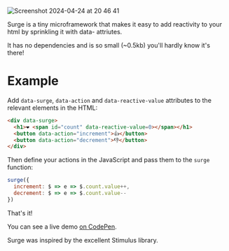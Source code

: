 ![Screenshot 2024-04-24 at 20 46 41](https://github.com/daz4126/surge/assets/16646/125e908c-5bcc-4819-ac27-17cff98770ba)

Surge is a tiny microframework that makes it easy to add reactivity to your html by sprinkling it with data- attriutes.

It has no dependencies and is so small (~0.5kb) you'll hardly know it's there!

# Example

Add `data-surge`, `data-action` and `data-reactive-value` attributes to the relevant elements in the HTML:

```html
<div data-surge>
  <h1>❤️ <span id="count" data-reactive-value=0></span></h1>
  <button data-action="increment">👍</button>
  <button data-action="decrement">👎</button>
</div>
```

Then define your actions in the JavaScript and pass them to the `surge` function:

```javascript
surge({
  increment: $ => e => $.count.value++,
  decrement: $ => e => $.count.value--
})
```
That's it!

You can see a live demo [on CodePen](https://codepen.io/daz4126/pen/YzMdbra).

Surge was inspired by the excellent Stimulus library.
